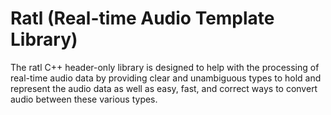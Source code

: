# Ratl (Real-time Audio Template Library)

The ratl C++ header-only library is designed to help with the processing of real-time audio data by providing clear and
unambiguous types to hold and represent the audio data as well as easy, fast, and correct ways to convert audio between
these various types.